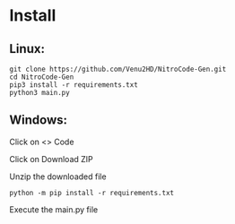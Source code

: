 # Install
Linux:
---
```
git clone https://github.com/Venu2HD/NitroCode-Gen.git
cd NitroCode-Gen
pip3 install -r requirements.txt
python3 main.py
```
Windows:
---
Click on <> Code

Click on Download ZIP

Unzip the downloaded file

```
python -m pip install -r requirements.txt
```

Execute the main.py file
